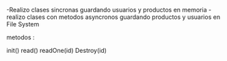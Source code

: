 -Realizo clases sincronas guardando usuarios y productos en memoria 
-realizo clases con metodos asyncronos guardando productos y  usuarios en File System

metodos :

init()
read()
readOne(id)
Destroy(id)
